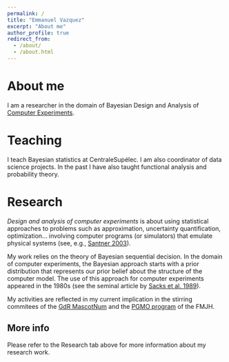 ```yaml
---
permalink: /
title: "Emmanuel Vazquez"
excerpt: "About me"
author_profile: true
redirect_from: 
  - /about/
  - /about.html
---
```



About me
======

I am a researcher in the domain of Bayesian Design and Analysis of [Computer Experiments](https://en.wikipedia.org/wiki/Computer_experiment).

Teaching
======

I teach Bayesian statistics at CentraleSupélec. I am also coordinator of data science projects. In the past I have also taught functional analysis and probability theory.

Research
======

_Design and analysis of computer experiments_ is about using statistical approaches to problems such as  approximation, uncertainty quantification, optimization... involving computer programs (or simulators) that emulate physical systems (see, e.g., [Santner 2003](https://www.springer.com/fr/book/9780387954202)).

My work relies on the theory of Bayesian sequential decision.  In the domain of computer experiments, the Bayesian approach starts with a prior distribution that represents our prior belief about the structure of the computer model. The use of this approach  for computer experiments appeared in the 1980s (see the seminal article by [Sacks et al. 1989](https://projecteuclid.org/euclid.ss/1177012413)).

My activities are reflected in my current implication in the stirring commitees of the [GdR MascotNum](http://www.gdr-mascotnum.fr) and the [PGMO program](https://www.fondation-hadamard.fr/PGMO) of the FMJH.

More info
------
Please refer to the Research tab above for more information about my research work.
